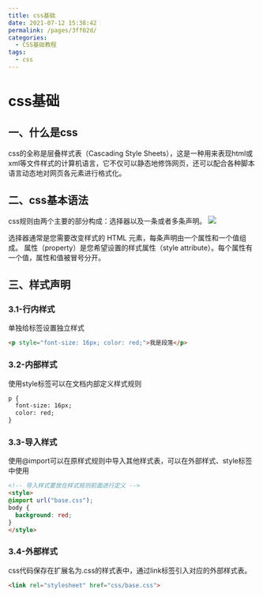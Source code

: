 ```yaml
---
title: css基础
date: 2021-07-12 15:38:42
permalink: /pages/3ff02d/
categories:
  - CSS基础教程
tags:
  - css
---
```

# css基础

## 一、什么是css
css的全称是层叠样式表（Cascading Style Sheets），这是一种用来表现html或xml等文件样式的计算机语言，它不仅可以静态地修饰网页，还可以配合各种脚本语言动态地对网页各元素进行格式化。

## 二、css基本语法
css规则由两个主要的部分构成：选择器以及一条或者多条声明。
![](https://cdn.jsdelivr.net/gh/xiaoyang-web/blog-imgs/images/RSXoIU.png)

选择器通常是您需要改变样式的 HTML 元素，每条声明由一个属性和一个值组成。
属性（property）是您希望设置的样式属性（style attribute）。每个属性有一个值，属性和值被冒号分开。

## 三、样式声明

### 3.1-行内样式
单独给标签设置独立样式
```html
<p style="font-size: 16px; color: red;">我是段落</p>
```
### 3.2-内部样式
使用style标签可以在文档内部定义样式规则
```html
p {
  font-size: 16px;
  color: red;
}
```
### 3.3-导入样式
使用@import可以在原样式规则中导入其他样式表，可以在外部样式、style标签中使用
```html
<!-- 导入样式要放在样式规则前面进行定义 -->
<style>
@import url("base.css");
body {
  background: red;
}
</style>
```
### 3.4-外部样式
css代码保存在扩展名为.css的样式表中，通过link标签引入对应的外部样式表。
```html
<link rel="stylesheet" href="css/base.css">
```